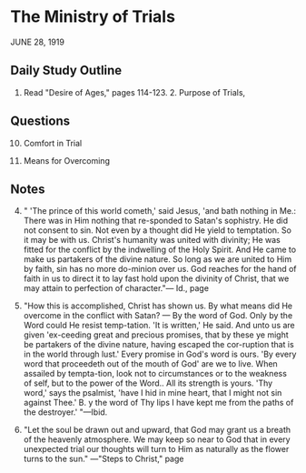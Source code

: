 # The Ministry of Trials
JUNE 28, 1919

## Daily Study Outline

1. Read "Desire of Ages," pages 114-123. 2. Purpose of Trials,

## Questions

10. Comfort in Trial

13. Means for Overcoming

## Notes

4. " 'The prince of this world cometh,' said Jesus, 'and bath nothing in Me.: There was in Him nothing that re-sponded to Satan's sophistry. He did not consent to sin. Not even by a thought did He yield to temptation. So it may be with us. Christ's humanity was united with divinity; He was fitted for the conflict by the indwelling of the Holy Spirit. And He came to make us partakers of the divine nature. So long as we are united to Him by faith, sin has no more do-minion over us. God reaches for the hand of faith in us to direct it to lay fast hold upon the divinity of Christ, that we may attain to perfection of character."— Id., page

5. "How this is accomplished, Christ has shown us. By what means did He overcome in the conflict with Satan? — By the word of God. Only by the Word could He resist temp-tation. 'It is written,' He said. And unto us are given 'ex-ceeding great and precious promises, that by these ye might be partakers of the divine nature, having escaped the cor-ruption that is in the world through lust.' Every promise in God's word is ours. 'By every word that proceedeth out of the mouth of God' are we to live. When assailed by tempta-tion, look not to circumstances or to the weakness of self, but to the power of the Word.. All its strength is yours. 'Thy word,' says the psalmist, 'have I hid in mine heart, that I might not sin against Thee.' B. y the word of Thy lips I have kept me from the paths of the destroyer.' "—Ibid.

6. "Let the soul be drawn out and upward, that God may grant us a breath of the heavenly atmosphere. We may keep so near to God that in every unexpected trial our thoughts will turn to Him as naturally as the flower turns to the sun." —"Steps to Christ," page
